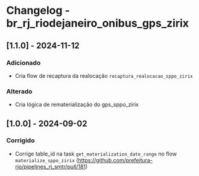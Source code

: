 # Changelog - br_rj_riodejaneiro_onibus_gps_zirix

## [1.1.0] - 2024-11-12

### Adicionado
- Cria flow de recaptura da realocação `recaptura_realocacao_sppo_zirix`

### Alterado
- Cria lógica de rematerialização do gps_sppo_zirix

## [1.0.0] - 2024-09-02

### Corrigido
- Corrige table_id na task `get_materialization_date_range` no flow `materialize_sppo_zirix` (https://github.com/prefeitura-rio/pipelines_rj_smtr/pull/181)
